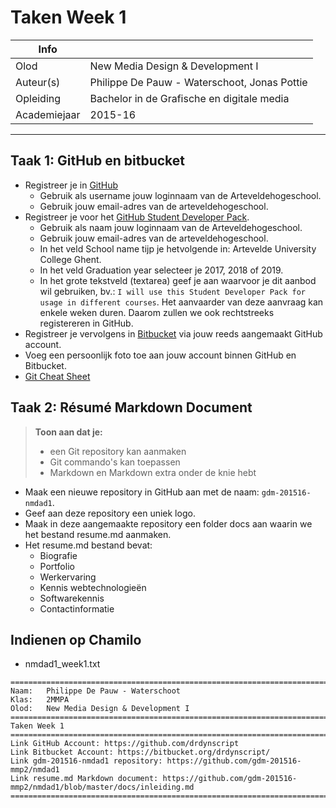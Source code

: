 ﻿Taken Week 1
============

|Info|  |
|----|---|
|Olod|New Media Design & Development I|
|Auteur(s)|Philippe De Pauw - Waterschoot, Jonas Pottie|
|Opleiding|Bachelor in de Grafische en digitale media|
|Academiejaar|2015-16|

***

Taak 1: GitHub en bitbucket
---------------------------
* Registreer je in [GitHub]("https://github.com/join")
	* Gebruik als username jouw loginnaam van de Arteveldehogeschool.
	* Gebruik jouw email-adres van de arteveldehogeschool.
* Registreer je voor het [GitHub Student Developer Pack]("https://education.github.com/pack").
	* Gebruik als naam jouw loginnaam van de Arteveldehogeschool.
	* Gebruik jouw email-adres van de arteveldehogeschool.
	* In het veld School name tijp je hetvolgende in: Artevelde University College Ghent.
	* In het veld Graduation year selecteer je 2017, 2018 of 2019.
	* In het grote tekstveld (textarea) geef je aan waarvoor je dit aanbod wil gebruiken, bv.: `I will use this Student Developer Pack for usage in different courses`. Het aanvaarder van deze aanvraag kan enkele weken duren. Daarom zullen we ook rechtstreeks registereren in GitHub.
* Registreer je vervolgens in [Bitbucket]("https://bitbucket.org/account/signin/?next=/") via jouw reeds aangemaakt GitHub account.
* Voeg een persoonlijk foto toe aan jouw account binnen GitHub en Bitbucket.
* [Git Cheat Sheet](https://education.github.com/git-cheat-sheet-education.pdf)

Taak 2: Résumé Markdown Document
--------------------------------

> **Toon aan dat je:**
>
> * een Git repository kan aanmaken
> * Git commando's kan toepassen
> * Markdown en Markdown extra onder de knie hebt


* Maak een nieuwe repository in GitHub aan met de naam: `gdm-201516-nmdad1`. 
* Geef aan deze repository een uniek logo.
* Maak in deze aangemaakte repository een folder docs aan waarin we het bestand resume.md aanmaken.
* Het resume.md bestand bevat:
	* Biografie
	* Portfolio
	* Werkervaring
	* Kennis webtechnologieën
	* Softwarekennis
	* Contactinformatie

Indienen op Chamilo
-------------------

* nmdad1_week1.txt

```
================================================================================
Naam: 	Philippe De Pauw - Waterschoot
Klas:	2MMPA
Olod:	New Media Design & Development I
================================================================================
Taken Week 1
================================================================================
Link GitHub Account: https://github.com/drdynscript
Link Bitbucket Account: https://bitbucket.org/drdynscript/
Link gdm-201516-nmdad1 repository: https://github.com/gdm-201516-mmp2/nmdad1
Link resume.md Markdown document: https://github.com/gdm-201516-mmp2/nmdad1/blob/master/docs/inleiding.md
================================================================================
```
